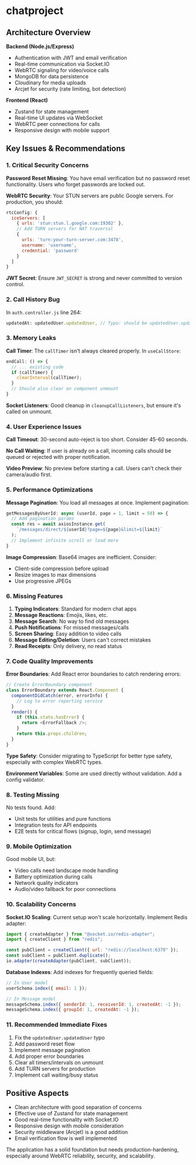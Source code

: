 # chatproject

## Architecture Overview

**Backend (Node.js/Express)**
- Authentication with JWT and email verification
- Real-time communication via Socket.IO
- WebRTC signaling for video/voice calls
- MongoDB for data persistence
- Cloudinary for media uploads
- Arcjet for security (rate limiting, bot detection)

**Frontend (React)**
- Zustand for state management
- Real-time UI updates via WebSocket
- WebRTC peer connections for calls
- Responsive design with mobile support

## Key Issues & Recommendations

### 1. **Critical Security Concerns**

**Password Reset Missing**: You have email verification but no password reset functionality. Users who forget passwords are locked out.

**WebRTC Security**: Your STUN servers are public Google servers. For production, you should:
```javascript
rtcConfig: {
  iceServers: [
    { urls: 'stun:stun.l.google.com:19302' },
    // Add TURN servers for NAT traversal
    { 
      urls: 'turn:your-turn-server.com:3478',
      username: 'username',
      credential: 'password'
    }
  ]
}
```

**JWT Secret**: Ensure `JWT_SECRET` is strong and never committed to version control.

### 2. **Call History Bug**

In `auth.controller.js` line 264:
```javascript
updatedAt: updatedUser.updatedUser, // Typo: should be updatedUser.updatedAt
```

### 3. **Memory Leaks**

**Call Timer**: The `callTimer` isn't always cleared properly. In `useCallStore`:
```javascript
endCall: () => {
  // ... existing code
  if (callTimer) {
    clearInterval(callTimer);
  }
  // Should also clear on component unmount
}
```

**Socket Listeners**: Good cleanup in `cleanupCallListeners`, but ensure it's called on unmount.

### 4. **User Experience Issues**

**Call Timeout**: 30-second auto-reject is too short. Consider 45-60 seconds.

**No Call Waiting**: If user is already on a call, incoming calls should be queued or rejected with proper notification.

**Video Preview**: No preview before starting a call. Users can't check their camera/audio first.

### 5. **Performance Optimizations**

**Message Pagination**: You load all messages at once. Implement pagination:
```javascript
getMessagesByUserId: async (userId, page = 1, limit = 50) => {
  // Add pagination params
  const res = await axiosInstance.get(
    `/messages/direct/${userId}?page=${page}&limit=${limit}`
  );
  // Implement infinite scroll or load more
}
```

**Image Compression**: Base64 images are inefficient. Consider:
- Client-side compression before upload
- Resize images to max dimensions
- Use progressive JPEGs

### 6. **Missing Features**

1. **Typing Indicators**: Standard for modern chat apps
2. **Message Reactions**: Emojis, likes, etc.
3. **Message Search**: No way to find old messages
4. **Push Notifications**: For missed messages/calls
5. **Screen Sharing**: Easy addition to video calls
6. **Message Editing/Deletion**: Users can't correct mistakes
7. **Read Receipts**: Only delivery, no read status

### 7. **Code Quality Improvements**

**Error Boundaries**: Add React error boundaries to catch rendering errors:
```javascript
// Create ErrorBoundary component
class ErrorBoundary extends React.Component {
  componentDidCatch(error, errorInfo) {
    // Log to error reporting service
  }
  render() {
    if (this.state.hasError) {
      return <ErrorFallback />;
    }
    return this.props.children;
  }
}
```

**Type Safety**: Consider migrating to TypeScript for better type safety, especially with complex WebRTC types.

**Environment Variables**: Some are used directly without validation. Add a config validator.

### 8. **Testing Missing**

No tests found. Add:
- Unit tests for utilities and pure functions
- Integration tests for API endpoints
- E2E tests for critical flows (signup, login, send message)

### 9. **Mobile Optimization**

Good mobile UI, but:
- Video calls need landscape mode handling
- Battery optimization during calls
- Network quality indicators
- Audio/video fallback for poor connections

### 10. **Scalability Concerns**

**Socket.IO Scaling**: Current setup won't scale horizontally. Implement Redis adapter:
```javascript
import { createAdapter } from "@socket.io/redis-adapter";
import { createClient } from "redis";

const pubClient = createClient({ url: "redis://localhost:6379" });
const subClient = pubClient.duplicate();
io.adapter(createAdapter(pubClient, subClient));
```

**Database Indexes**: Add indexes for frequently queried fields:
```javascript
// In User model
userSchema.index({ email: 1 });

// In Message model
messageSchema.index({ senderId: 1, receiverId: 1, createdAt: -1 });
messageSchema.index({ groupId: 1, createdAt: -1 });
```

### 11. **Recommended Immediate Fixes**

1. Fix the `updatedUser.updatedUser` typo
2. Add password reset flow
3. Implement message pagination
4. Add proper error boundaries
5. Clear all timers/intervals on unmount
6. Add TURN servers for production
7. Implement call waiting/busy status

## Positive Aspects

- Clean architecture with good separation of concerns
- Effective use of Zustand for state management
- Good real-time functionality with Socket.IO
- Responsive design with mobile consideration
- Security middleware (Arcjet) is a good addition
- Email verification flow is well implemented

The application has a solid foundation but needs production-hardening, especially around WebRTC reliability, security, and scalability.
